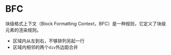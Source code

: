 # BFC

块级格式上下文（Block Formatting Context，BFC）是一种规则，它定义了块级元素的渲染规则。

- 区域内从左到右，不够排列另起一行
- 区域内相邻的两个`div`外边距合并

